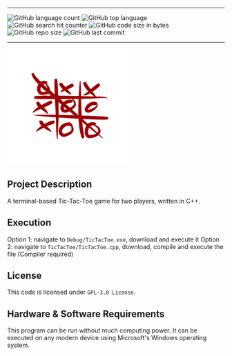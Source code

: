 *****
![GitHub language count](https://img.shields.io/github/languages/count/sveneschlbeck/tictactoe?color=pink)
![GitHub top language](https://img.shields.io/github/languages/top/sveneschlbeck/tictactoe?color=white)
![GitHub search hit counter](https://img.shields.io/github/search/sveneschlbeck/tictactoe/goto?color=brown)
![GitHub code size in bytes](https://img.shields.io/github/languages/code-size/sveneschlbeck/tictactoe?color=azure)
![GitHub repo size](https://img.shields.io/github/repo-size/sveneschlbeck/tictactoe?color=orange)
![GitHub last commit](https://img.shields.io/github/last-commit/sveneschlbeck/tictactoe)
*****

![TicTacToe logo](logo.png)

## Project Description

A terminal-based Tic-Tac-Toe game for two players, written in C++.

## Execution

Option 1: navigate to `Debug/TicTacToe.exe`, download and execute it
Option 2: navigate to `TicTacToe/TicTacToe.cpp`, download, compile and execute the file (Compiler required)

## License

This code is licensed under ``GPL-3.0 License``.

## Hardware & Software Requirements

This program can be run without much computing power. It can be executed on any modern device using Microsoft's Windows operating system.
